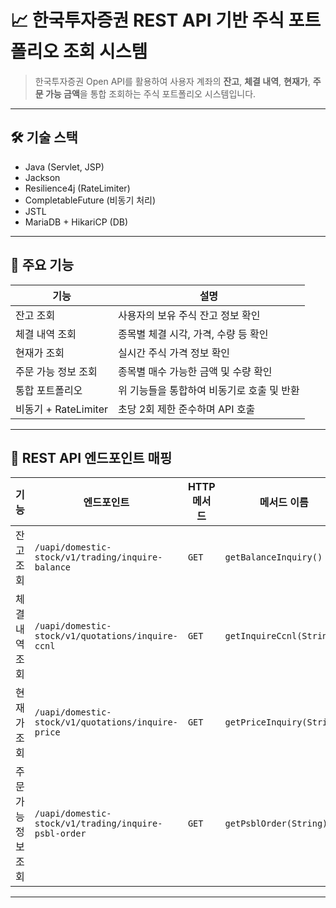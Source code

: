 # 📈 한국투자증권 REST API 기반 주식 포트폴리오 조회 시스템

> 한국투자증권 Open API를 활용하여 사용자 계좌의 **잔고**, **체결 내역**, **현재가**, **주문 가능 금액**을 통합 조회하는 주식 포트폴리오 시스템입니다.

---

## 🛠 기술 스택

- Java (Servlet, JSP)
- Jackson 
- Resilience4j (RateLimiter)
- CompletableFuture (비동기 처리)
- JSTL 
- MariaDB + HikariCP (DB)

---

## 📌 주요 기능

| 기능                | 설명 |
|---------------------|------|
| 잔고 조회           | 사용자의 보유 주식 잔고 정보 확인 |
| 체결 내역 조회      | 종목별 체결 시각, 가격, 수량 등 확인 |
| 현재가 조회         | 실시간 주식 가격 정보 확인 |
| 주문 가능 정보 조회 | 종목별 매수 가능한 금액 및 수량 확인 |
| 통합 포트폴리오     | 위 기능들을 통합하여 비동기로 호출 및 반환 |
| 비동기 + RateLimiter | 초당 2회 제한 준수하며 API 호출 |

---

## 🧾 REST API 엔드포인트 매핑

| 기능                | 엔드포인트                                                    | HTTP 메서드 | 메서드 이름                  |
|---------------------|--------------------------------------------------------------|-------------|-----------------------------|
| 잔고 조회           | `/uapi/domestic-stock/v1/trading/inquire-balance`            | `GET`       | `getBalanceInquiry()`       |
| 체결 내역 조회      | `/uapi/domestic-stock/v1/quotations/inquire-ccnl`            | `GET`       | `getInquireCcnl(String)`    |
| 현재가 조회         | `/uapi/domestic-stock/v1/quotations/inquire-price`           | `GET`       | `getPriceInquiry(String)`   |
| 주문 가능 정보 조회 | `/uapi/domestic-stock/v1/trading/inquire-psbl-order`         | `GET`       | `getPsblOrder(String)`      |

---

